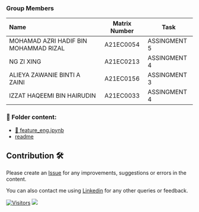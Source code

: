 ### Group Members

| Name                                     | Matrix Number | Task |
| :---------------------------------------- | :-------------: | ------------- |
| MOHAMAD AZRI HADIF BIN MOHAMMAD RIZAL | A21EC0054 | ASSINGMENT 5
| NG ZI XING | A21EC0213 |  ASSINGMENT 4
| ALIEYA ZAWANIE BINTI A ZAINI | A21EC0156 | ASSINGMENT 3
| IZZAT HAQEEMI BIN HAIRUDIN | A21EC0033 | ASSINGMENT 4

### 📂 Folder content:
* [📖 feature_eng.ipynb ](https://github.com/drshahizan/Python_EDA/blob/main/assignment/ass4/hpdp/3H/feature_eng.ipynb)
* [readme](https://github.com/drshahizan/Python_EDA/blob/main/assignment/ass4/hpdp/3H/readme.md)

## Contribution 🛠️
Please create an [Issue](https://github.com/drshahizan/HPDP/issues) for any improvements, suggestions or errors in the content.

You can also contact me using [Linkedin](https://www.linkedin.com/in/drshahizan/) for any other queries or feedback.

[![Visitors](https://api.visitorbadge.io/api/visitors?path=https%3A%2F%2Fgithub.com%2Fdrshahizan&labelColor=%23697689&countColor=%23555555&style=plastic)](https://visitorbadge.io/status?path=https%3A%2F%2Fgithub.com%2Fdrshahizan)
![](https://hit.yhype.me/github/profile?user_id=81284918)

